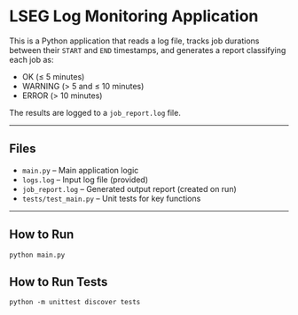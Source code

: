 # LSEG Log Monitoring Application

This is a Python application that reads a log file, tracks job durations between their `START` and `END` timestamps, and generates a report classifying each job as:

- OK (≤ 5 minutes)
- WARNING (> 5 and ≤ 10 minutes)
- ERROR (> 10 minutes)

The results are logged to a `job_report.log` file.

---

## Files

- `main.py` – Main application logic
- `logs.log` – Input log file (provided)
- `job_report.log` – Generated output report (created on run)
- `tests/test_main.py` – Unit tests for key functions

---

## How to Run

```
python main.py
```
## How to Run Tests

```
python -m unittest discover tests

```

